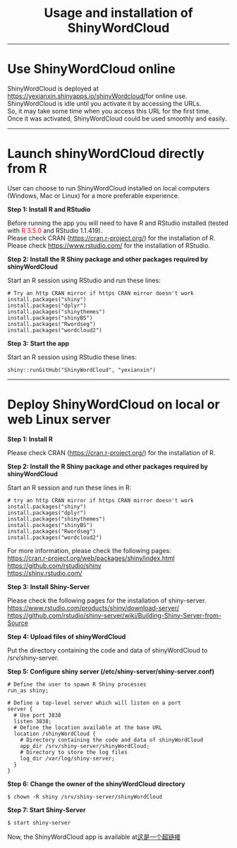<h1> <center>Usage and installation of ShinyWordCloud</center> </h1>



*****


#	<font>Use ShinyWordCloud online</font>

ShinyWordCloud is deployed at <a href="https://yexianxin.shinyapps.io/shinyWordcloud/" target=_blank>https://yexianxin.shinyapps.io/shinyWordcloud/</a>for online use.  
ShinyWordCloud is idle until you activate it by accessing the URLs.  
So, it may take some time when you access this URL for the first time.   
Once it was activated, ShinyWordCloud could be used smoothly and easily.

*****

#  <font>Launch shinyWordCloud directly from R </font>

User can choose to run ShinyWordCloud installed on local computers (Windows, Mac or Linux) for a more preferable experience.

**Step 1: Install R and RStudio**

Before running the app you will need to have R and RStudio installed (tested with <font color="red">R 3.5.0</font> and RStudio 1.1.419).  
Please check CRAN (https://cran.r-project.org/) for the installation of R.  
Please check https://www.rstudio.com/ for the installation of RStudio.  

**Step 2: Install the R Shiny package and other packages required by shinyWordCloud**

Start an R session using RStudio and run these lines:  
```
# Try an http CRAN mirror if https CRAN mirror doesn't work
install.packages("shiny")
install.packages("dplyr")
install.packages("shinythemes")
install.packages("shinyBS")
install.packages("Rwordseg")
install.packages("wordcloud2")
```

**Step 3: Start the app**  

Start an R session using RStudio these lines:  
```
shiny::runGitHub("ShinyWordCloud", "yexianxin")  
``` 
*****

#	<font >Deploy ShinyWordCloud on local or web Linux server</font>

**Step 1: Install R**  

Please check CRAN (https://cran.r-project.org/) for the installation of R.

**Step 2: Install the R Shiny package and other packages required by shinyWordCloud**  

Start an R session and run these lines in R:  
```
# try an http CRAN mirror if https CRAN mirror doesn't work  
install.packages("shiny")
install.packages("dplyr")
install.packages("shinythemes")
install.packages("shinyBS")
install.packages("Rwordseg")
install.packages("wordcloud2")
```

For more information, please check the following pages:  
https://cran.r-project.org/web/packages/shiny/index.html  
https://github.com/rstudio/shiny  
https://shiny.rstudio.com/  

**Step 3: Install Shiny-Server**

Please check the following pages for the installation of shiny-server.  
https://www.rstudio.com/products/shiny/download-server/  
https://github.com/rstudio/shiny-server/wiki/Building-Shiny-Server-from-Source  

**Step 4: Upload files of shinyWordCloud**

Put the directory containing the code and data of shinyWordCloud to /srv/shiny-server.  

**Step 5: Configure shiny server (/etc/shiny-server/shiny-server.conf)**

```
# Define the user to spawn R Shiny processes
run_as shiny;

# Define a top-level server which will listen on a port
server {  
  # Use port 3838  
  listen 3838;  
  # Define the location available at the base URL  
  location /shinyWordCloud {  
    # Directory containing the code and data of shinyWordCloud  
    app_dir /srv/shiny-server/shinyWordCloud;  
    # Directory to store the log files  
    log_dir /var/log/shiny-server;  
  }  
}  
```

**Step 6: Change the owner of the shinyWordCloud directory**

```
$ chown -R shiny /srv/shiny-server/shinyWordCloud  
```

**Step 7: Start Shiny-Server**

```
$ start shiny-server  
```

Now, the ShinyWordCloud app is available at<a href="#" target=_blank>这是一个超链接</a> 


